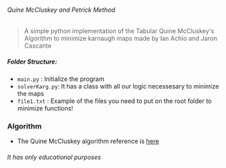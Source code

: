 ###### Quine McCluskey and Petrick Method
> A simple python implementation of the Tabular Quine McCluskey's Algorithm to
minimize karnaugh maps made by Ian Achio and Jaron Cascante

##### Folder Structure:
- `main.py` : Initialize the program
- `solverKarg.py`: It has a class with all our logic necessesary to minimize the maps
- `file1.txt` : Example of the files you need to put on the root folder to minimize functions!

### Algorithm
- The Quine McCluskey algorithm reference is [here](https://www.tutorialspoint.com/digital_circuits/digital_circuits_quine_mccluskey_tabular_method.htm)

###### It has only educational purposes